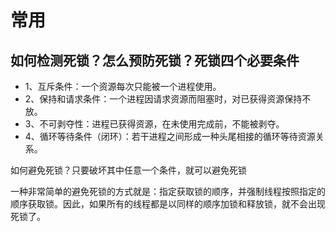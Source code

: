 # 常用

## 如何检测死锁？怎么预防死锁？死锁四个必要条件
- 1、互斥条件：一个资源每次只能被一个进程使用。
- 2、保持和请求条件：一个进程因请求资源而阻塞时，对已获得资源保持不放。
- 3、不可剥夺性：进程已获得资源，在未使用完成前，不能被剥夺。
- 4、循环等待条件（闭环）：若干进程之间形成一种头尾相接的循环等待资源关系。

如何避免死锁？只要破坏其中任意一个条件，就可以避免死锁

一种非常简单的避免死锁的方式就是：指定获取锁的顺序，并强制线程按照指定的顺序获取锁。因此，如果所有的线程都是以同样的顺序加锁和释放锁，就不会出现死锁了。


